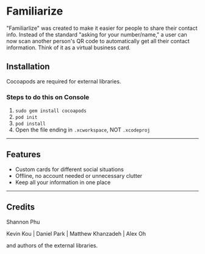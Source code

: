 # Familiarize

"Familiarlize" was created to make it easier for people to share their contact info. Instead of the standard "asking for your number/name," a user can now scan another person's QR code to automatically get all their contact information. Think of it as a virtual business card.

## Installation
Cocoapods are required for external libraries.

### Steps to do this on Console
1. `sudo gem install cocoapods`
2. `pod init`
3. `pod install`
4. Open the file ending in `.xcworkspace`, NOT `.xcodeproj`
----

## Features
* Custom cards for different social situations
* Offline, no account needed or unnecessary clutter
* Keep all your information in one place
----

## Credits

Shannon Phu

Kevin Kou | Daniel Park | Matthew Khanzadeh | Alex Oh

and authors of the external libraries.